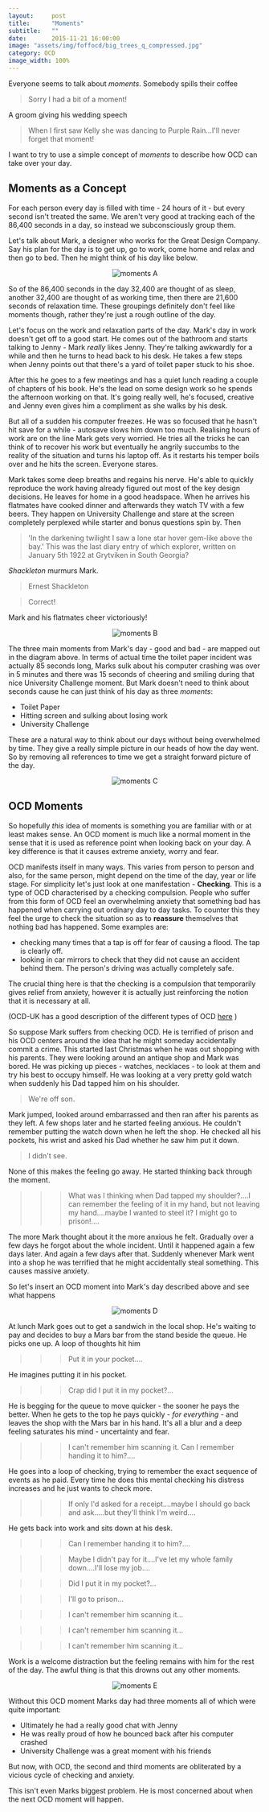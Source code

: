 ```yaml
---
layout:     post
title:      "Moments"
subtitle:   ""
date:       2015-11-21 16:00:00
image: "assets/img/foffocd/big_trees_q_compressed.jpg"
category: OCD
image_width: 100%
---
```


Everyone seems to talk about *moments*. Somebody spills their coffee

> Sorry I had a bit of a moment!

A groom giving his wedding speech

> When I first saw Kelly she was dancing to Purple Rain...I'll never forget that moment!

I want to try to use a simple concept of *moments* to describe how OCD can take over your day.

## Moments as a Concept

For each person every day is filled with time - 24 hours of it - but every second isn't treated the same. We aren't very good at tracking each of the 86,400 seconds in a day, so instead we subconsciously group them. 

Let's talk about Mark, a designer who works for the Great Design Company. Say his plan for the day is to get up, go to work, come home and relax and then go to bed. Then he might think of his day like below.

<div align="center" >
	<img src="/assets/img/foffocd/moments/moments A.png" alt="moments A"  />
</div>

So of the 86,400 seconds in the day 32,400 are thought of as sleep, another 32,400 are thought of as working time, then there are 21,600 seconds of relaxation time. These groupings definitely don't feel like moments though, rather they're just a rough outline of the day. 

Let's focus on the work and relaxation parts of the day. Mark's day in work doesn't get off to a good start. He comes out of the bathroom and starts talking to Jenny - Mark *really* likes Jenny. They're talking awkwardly for a while and then he turns to head back to his desk. He takes a few steps when Jenny points out that there's a yard of toilet paper stuck to his shoe. 

After this he goes to a few meetings and has a quiet lunch reading a couple of chapters of his book. He's the lead on some design work so he spends the afternoon working on that. It's going really well, he's focused, creative and Jenny even gives him a compliment as she walks by his desk. 

But all of a sudden his computer freezes. He was so focused that he hasn't hit save for a while - autosave slows him down too much. Realising hours of work are on the line Mark gets very worried. He tries all the tricks he can think of to recover his work but eventually he angrily succumbs to the reality of the situation and turns his laptop off. As it restarts his temper boils over and he hits the screen. Everyone stares.

Mark takes some deep breaths and regains his nerve. He's able to quickly reproduce the work having already figured out most of the key design decisions. He leaves for home in a good headspace. When he arrives his flatmates have cooked dinner and afterwards they watch TV with a few beers. They happen on University Challenge and stare at the screen completely perplexed while starter and bonus questions spin by. Then

> 'In the darkening twilight I saw a lone star hover gem-like above the bay.' This was the last diary entry of which explorer, written on January 5th 1922 at Grytviken in South Georgia? 

_Shackleton_ murmurs Mark.

> Ernest Shackleton

> Correct!

Mark and his flatmates cheer victoriously!

<div align="center" >
	<img src="/assets/img/foffocd/moments/moments B.png" alt="moments B"  />
</div>

The three main moments from Mark's day - good and bad -  are mapped out in the diagram above. In terms of actual time the toilet paper incident was actually 85 seconds long, Marks sulk about his computer crashing was over in 5 minutes and there was 15 seconds of cheering and smiling during that nice University Challenge moment. But Mark doesn't need to think about seconds cause he can just think of his day as three _moments_:

* Toilet Paper
* Hitting screen and sulking about losing work
* University Challenge

 These are a natural way to think about our days without being overwhelmed by time. They give a really simple picture in our heads of how the day went. So by removing all references to time we get a straight forward picture of the day.
 
 <div align="center" >
 	<img src="/assets/img/foffocd/moments/moments C.png" alt="moments C"  />
 </div>

## OCD Moments

So hopefully _this_ idea of moments is something you are familiar with or at least makes sense. An OCD moment is much like a normal moment in the sense that it is used as reference point when looking back on your day. A key difference is that it causes extreme anxiety, worry and fear.

OCD manifests itself in many ways. This varies from person to person and also, for the same person, might depend on the time of the day, year or life stage. For simplicity let's just look at one manifestation - **Checking**. This is a type of OCD characterised by a checking compulsion. People who suffer from this form of OCD feel an overwhelming anxiety that something bad has happened when carrying out ordinary day to day tasks. To counter this they feel the urge to check the situation so as to **reassure** themselves that nothing bad has happened. Some examples are:

* checking many times that a tap is off for fear of causing a flood. The tap is clearly off.
* looking in car mirrors to check that they did not cause an accident behind them. The person's driving was actually completely safe.

The crucial thing here is that the checking is a compulsion that temporarily gives relief from anxiety, however it is actually just reinforcing the notion that it is necessary at all.

(OCD-UK has a good description of the different types of OCD <a href="http://www.ocduk.org/types-ocd"> here</a> )

So suppose Mark suffers from checking OCD. He is terrified of prison and his OCD centers around the idea that he might someday accidentally commit a crime. This started last Christmas when he was out shopping with his parents. They were looking around an antique shop and Mark was bored. He was picking up pieces - watches, necklaces - to look at them and try his best to occupy himself. He was looking at a very pretty gold watch when suddenly his Dad tapped him on his shoulder.

> We're off son.

Mark jumped, looked around embarrassed and then ran after his parents as they left. A few shops later and he started feeling anxious. He couldn't remember putting the watch down when he left the shop. He checked all his pockets, his wrist and asked his Dad whether he saw him put it down. 

> I didn't see.

None of this makes the feeling go away. He started thinking back through the moment. 

>>> What was I thinking when Dad tapped my shoulder?....I can remember the feeling of it in my hand, but not leaving my hand....maybe I wanted to steel it? I might go to prison!....

The more Mark thought about it the more anxious he felt. Gradually over a few days he forgot about the whole incident. Until it happened again a few days later. And again a few days after that. Suddenly whenever Mark went into a shop he was terrified that he might accidentally steal something. This causes massive anxiety.

So let's insert an OCD moment into Mark's day described above and see what happens

<div align="center" >
	<img src="/assets/img/foffocd/moments/moments D.png" alt="moments D"  />
</div>

At lunch Mark goes out to get a sandwich in the local shop. He's waiting to pay and decides to buy a Mars bar from the stand beside the queue. He picks one up. A loop of thoughts hit him

>>> Put it in your pocket....

He imagines putting it in his pocket. 

>>> Crap did I put it in my pocket?...

He is begging for the queue to move quicker - the sooner he pays the better. When he gets to the top he pays quickly - _for everything_ - and leaves the shop with the Mars bar in his hand. It's all a blur and a deep feeling saturates his mind - uncertainty and fear.

>>> I can't remember him scanning it. Can I remember handing it to him?....

He goes into a loop of checking, trying to remember the exact sequence of events as he paid. Every time he does this mental checking his distress increases and he just wants to check more.

>>> If only I'd asked for a receipt....maybe I should go back and ask.....but they'll think I'm weird....

He gets back into work and sits down at his desk.

>>> Can I remember handing it to him?....

>>> Maybe I didn't pay for it....I've let my whole family down....I'll lose my job....

>>> Did I put it in my pocket?...

>>> I'll go to prison...

>>> I can't remember him scanning it...

>>> I can't remember him scanning it...

>>> I can't remember him scanning it...

Work is a welcome distraction but the feeling remains with him for the rest of the day. The awful thing is that this drowns out any other moments. 

<div align="center" >
	<img src="/assets/img/foffocd/moments/moments E.png" alt="moments E"  />
</div>


Without this OCD moment Marks day had three moments all of which were quite important:

- Ultimately he had a really good chat with Jenny
- He was really proud of how he bounced back after his computer crashed
- University Challenge was a great moment with his friends

But now, with OCD, the second and third moments are obliterated by a vicious cycle of checking and anxiety. 

This isn't even Marks biggest problem. He is most concerned about when the next OCD moment will happen.










